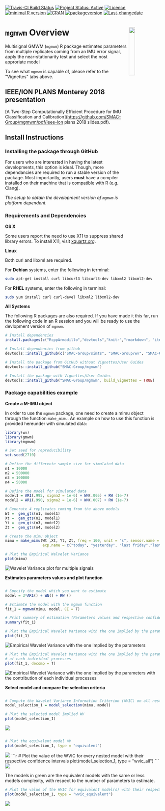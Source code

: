 
<!-- README.md is generated from README.Rmd. Please edit that file -->
[![Travis-CI Build Status](https://travis-ci.org/SMAC-Group/classimu.svg?branch=master)](https://travis-ci.org/SMAC-Group/classimu) [![Project Status: Active](http://www.repostatus.org/badges/latest/active.svg)](http://www.repostatus.org/#active) [![Licence](https://img.shields.io/badge/licence-CC%20BY--NC--SA%204.0-blue.svg)](https://www.gnu.org/licenses/gpl-3.0.en.html) [![minimal R version](https://img.shields.io/badge/R%3E%3D-3.4.0-6666ff.svg)](https://cran.r-project.org/) [![CRAN](http://www.r-pkg.org/badges/version/classimu)](https://cran.r-project.org/package=classimu) [![packageversion](https://img.shields.io/badge/Package%20version-0.1.0-orange.svg?style=flat-square)](commits/develop) [![Last-changedate](https://img.shields.io/badge/last%20change-2018--01--15-yellowgreen.svg)](/commits/master)

`mgmwm` Overview <a href="https://smac-group.com/"><img src="man/figures/logo.png" align="right" style="width: 20%; height: 20%"/></a>
=========================================================================================================================================

Multisignal GMWM (`mgmwm`) R package estimates parameters from multiple replicates coming from an IMU error signal, apply the near-stationarity test and select the nost approriate model 


To see what `mgmwm` is capable of, please refer to the "Vignettes" tabs above.

## IEEE/ION PLANS Monterey 2018 presentation

[A Two-Step Computationally Efficient Procedure for IMU Classification and Calibration](https://github.com/SMAC-Group/mgmwm/pdf/ieee-ion plans 2018 slides.pdf).




Install Instructions
--------------------
### Installing the package through GitHub

For users who are interested in having the latest developments, this option is ideal. Though, more dependancies are required to run a stable version of the package. Most importantly, users **must** have a compiler installed on their machine that is compatible with R (e.g. Clang).

*The setup to obtain the development version of `mgmwm` is platform dependent.*

### Requirements and Dependencies

**OS X**

Some users report the need to use X11 to suppress shared library errors. To install X11, visit [xquartz.org](http://www.xquartz.org/).

**Linux**

Both curl and libxml are required.

For **Debian** systems, enter the following in terminal:

``` bash
sudo apt-get install curl libcurl3 libcurl3-dev libxml2 libxml2-dev
```

For **RHEL** systems, enter the following in terminal:

``` bash
sudo yum install curl curl-devel libxml2 libxml2-dev
```

**All Systems**

The following R packages are also required. If you have made it this far, run the following code in an R session and you will be ready to use the devlopment version of `mgmwm`.

``` r
# Install dependencies
install.packages(c("RcppArmadillo","devtools","knitr","rmarkdown", "iterpc", "progress"))

# Install dependencies from github
devtools::install_github(c("SMAC-Group/simts", "SMAC-Group/wv", "SMAC-Group/gmwm"))

# Install the package from GitHub without Vignettes/User Guides
devtools::install_github("SMAC-Group/mgmwm")

# Install the package with Vignettes/User Guides 
devtools::install_github("SMAC-Group/mgmwm", build_vignettes = TRUE)
```
### Package capabilities example

**Create a M-IMU object**

In order to use the `mgmwm` package, one need to create a mimu object through the function `make_mimu`. An example on how to use this function is provided hereunder with simulated data:

```r
library(wv)
library(gmwm)
library(mgmwm)

# Set seed for reproducibility 
set.seed(2710)

# Define the differente sample size for simulated data
n1 = 10000
n2 = 500000
n3 = 100000
n4 = 50000

# Define the model for simulated data
model1 = AR1(.995, sigma2 = 1e-6) + WN(.005) + RW (1e-7)
model2 = AR1(.990, sigma2 = 1e-6) + WN(.007) + RW (1e-7)

# Generate 4 replicates coming from the above models
Wt =  gen_gts(n1, model1)
Xt =  gen_gts(n2, model1)
Yt =  gen_gts(n3, model2)
Zt =  gen_gts(n4, model2)

# Create the mimu object
mimu = make_mimu(Wt ,Xt, Yt, Zt, freq = 100, unit = "s", sensor.name = "Simulated Data sets", 
                 exp.name = c("today", "yesterday", "last friday","last tuesday" ))

# Plot the Empirical Walvelet Variance
plot(mimu)

```
<img src="man/figures/README-unnamed-chunk-5-1.png" alt="Wavelet Variance plot for multiple signals"  />



**Estimates parameters values and plot function**

```r

# Specify the model which you want to estimate
model = 3*AR1() + WN() + RW ()

# Estimate the model with the mgmwm function
fit_1 = mgmwm(mimu, model, CI = T)

# Print summary of estimation (Parameters values and respective confidence intervals if computed)
summary(fit_1)

# Plot the Empirical Wavelet Variance with the one Implied by the parameters
plot(fit_1)
```
<img src="man/figures/README-unnamed-chunk-6-1.png" alt="Empirical Wavelet Variance with the one Implied by the parameters"  />



```r
# Plot the Empirical Wavelet Variance with the one Implied by the parameters with the contribution 
# of each individual processes
plot(fit_1, decomp = T)

```
<img src="man/figures/README-unnamed-chunk-6-1.png" alt="Empirical Wavelet Variance with the one Implied by the parameters with the contribution of each individual processes"  />


**Select model and compare the selection criteria**

```r

# Compute the Wavelet Variance Information Criterion (WVIC) on all nested models
model_selection_1 = model_selection(mimu, model)

# Plot the selected model Implied WV
plot(model_selection_1)
```

<img src="man/figures/README-unnamed-chunk-7-1.png" />


```r

# Plot the equivalent model WV
plot(model_selection_1, type = "equivalent")
```
<img src="man/figures/README-unnamed-chunk-7-2.png" />
```r
# Plot the value of the WVIC for every nested model with their respective confidence intervals
plot(model_selection_1, type = "wvic_all")
```
<img src="man/figures/README-unnamed-chunk-7-3.png" />

The models in green are the equivalent models with the same or less models complexity, with respect to the number of parameters to estimate.
```r
# Plot the value of the WVIC for equivalent model(s) with their respective confidence intervals
plot(model_selection_1, type = "wvic_equivalent")

```
<img src="man/figures/README-unnamed-chunk-7-4.png" />

